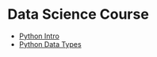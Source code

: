 #  Data Science Course
- [Python Intro](1-python-intro.ipynb)
- [Python Data Types](1-python-data_types.ipynb)

 
